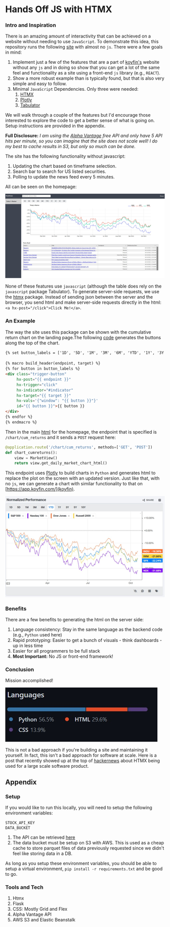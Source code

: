 # Hands Off JS with HTMX

### Intro and Inspiration

There is an amazing amount of interactivity that can be achieved on a website without
needing to use `JavaScript`. To demonstrate this idea, this repository runs the
following [site](http://dashboard.zmaytechstack.com/) with almost no `js`.
There were a few goals in mind:

1. Implement just a few of the features that are a part
   of [koyfin's](https://app.koyfin.com/) website without any `js` and in doing so
   show that you can get a lot of the same feel and functionality as a site using a
   front-end `js` library (e.g., `REACT`).
2. Show a more robust example than is typically found, but that is also very simple
   and easy to follow.
3. Minimal `JavaScript` Dependencies. Only three were needed:
   1. [HTMX](https://htmx.org/)
   2. [Plotly](https://plotly.com/python/)
   3. [Tabulator](http://tabulator.info/)

We will walk through a couple of the features but I'd encourage those interested
to explore the code to get a better sense of what is going on.
Setup instructions are provided in the appendix.

**Full Disclosure:** *I am using the [Alpha Vantage](https://www.alphavantage.co/) free API
and only have 5 API hits per minute, so you can imagine that the site does not scale well!
I do my best to cache results in S3, but only so much can be done.*

The site has the following functionality without javascript:

1. Updating the chart based on timeframe selection.
2. Search bar to search for US listed securities.
3. Polling to update the news feed every 5 minutes.

All can be seen on the homepage:

![Homepage](.images/homepage.jpg)

None of these features use `javascript` (although the table does rely on the `javascript` package Tabulator).
To generate server-side requests, we use the [htmx](https://htmx.org/) package.
Instead of sending json between the server and the browser, you send html and make
server-side requests directly in the html: `<a hx-post="/click">Click Me!</a>`.

### An Example

The way the site uses this package can be shown with the cumulative return chart on the
landing page.The
following [code](https://github.com/azakmay/dashboard-sample/blob/master/apps/templates/home/macros.html)
generates the buttons along the top of the chart.

```html
{% set button_labels = ['1D', '5D', '1M', '3M', '6M', 'YTD', '1Y', '3Y', '5Y', '10Y'] %}

{% macro build_header(endpoint, target) %}
{% for button in button_labels %}
<div class="trigger-button"
     hx-post="{{ endpoint }}"
     hx-trigger="click"
     hx-indicator="#indicator"
     hx-target="{{ target }}"
     hx-vals='{"window": "{{ button }}"}'
     id="{{ button }}">{{ button }}
</div>
{% endfor %}
{% endmacro %}
```

Then in the
main [html](https://github.com/azakmay/dashboard-sample/blob/master/apps/templates/home/todays-market-grid.html)
for the homepage, the endpoint that is specified is `/chart/cum_returns` and it sends a `POST` request here:

```python
@application.route('/chart/cum_returns', methods=['GET', 'POST'])
def chart_cumreturns():
    view = MarketView()
    return view.get_daily_market_chart_html()
```

This endpoint uses [Plotly](https://plotly.com/python/) to build charts in
`Python` and generates html to replace the plot on the screen with an updated version.
Just like that, with no `js`, we can generate a chart with similar functionality
to that on [https://app.koyfin.com/](koyfin).

![Koyfin](.images/koyfin.jpg)

### Benefits

There are a few benefits to generating the html on the server side:

1. Language consistency: Stay in the same language as the backend code (e.g., `Python` used here)
2. Rapid prototyping: Easier to get a bunch of visuals - think dashboards - up in less time
3. Easier for all programmers to be full stack
4. **Most Important:** No JS or front-end framework!

### Conclusion

Mission accomplished!

![Languages](.images/github-languages.jpg)

This is not a bad approach if you're building a site and maintaining it yourself.
In fact, this isn't a bad approach for software at scale. Here is a post that recently showed up at the top
of [hackernews](https://htmx.org/essays/a-real-world-react-to-htmx-port/) about HTMX being
used for a large scale software product.

## Appendix

### Setup

If you would like to run this locally, you will need to setup the following environment
variables:

```dotenv
STOCK_API_KEY
DATA_BUCKET
```

1. The API can be retrieved [here](https://www.alphavantage.co/support/#api-key)
2. The data bucket must be setup on S3 with AWS. This is used as a cheap cache to
   store parquet files of data previously requested since we didn't feel like storing data
   in a DB.

As long as you setup these environment variables, you should be able to setup a virtual
environment, `pip install -r requirements.txt` and be good to go.

### Tools and Tech

1. Htmx
2. Flask
3. CSS: Mostly Grid and Flex
4. Alpha Vantage API
5. AWS S3 and Elastic Beanstalk
